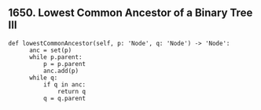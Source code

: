 ## 1650. Lowest Common Ancestor of a Binary Tree III
```
def lowestCommonAncestor(self, p: 'Node', q: 'Node') -> 'Node':
      anc = set(p)
      while p.parent:
          p = p.parent
          anc.add(p)
      while q:
          if q in anc:
              return q
          q = q.parent
```
